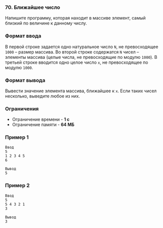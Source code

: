 ### 70. Ближайшее число
Напишите программу, которая находит в массиве элемент, самый близкий по величине к данному числу.

### Формат ввода
В первой строке задается одно натуральное число `N`, не превосходящее `1000` – размер массива. Во второй строке содержатся `N` чисел – элементы массива (целые числа, не превосходящие по модулю `1000`). В третьей строке вводится одно целое число `x`, не превосходящее по модулю `1000`.

### Формат вывода
Вывести значение элемента массива, ближайшее к `x`. Если таких чисел несколько, выведите любое из них.

### Ограничения
- Ограничение времени - **1 с**
- Ограничение памяти - **64 МБ**

### Пример 1
```
Ввод
5
1 2 3 4 5
6

Вывод
5
```

### Пример 2
```
Ввод
5
5 4 3 2 1
3

Вывод
3
```
